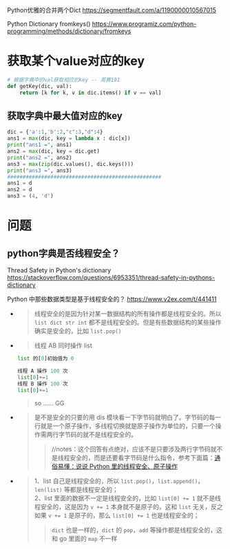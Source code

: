 
Python优雅的合并两个Dict https://segmentfault.com/a/1190000010567015

Python Dictionary fromkeys() https://www.programiz.com/python-programming/methods/dictionary/fromkeys

# 获取某个value对应的key

```py
# 根据字典中的val获取相应的key -- 周赛191
def getKey(dic, val):
    return [k for k, v in dic.items() if v == val]
```

## 获取字典中最大值对应的key

```py
dic = {'a':1,'b':2,"c":3,"d":4}
ans1 = max(dic, key = lambda x : dic[x])
print("ans1 =", ans1)
ans2 = max(dic, key = dic.get)
print("ans2 =", ans2)
ans3 = max(zip(dic.values(), dic.keys()))
print("ans3 =", ans3)
##################################################
ans1 = d
ans2 = d
ans3 = (4, 'd')
```

# 问题

## python字典是否线程安全？

Thread Safety in Python's dictionary https://stackoverflow.com/questions/6953351/thread-safety-in-pythons-dictionary

Python 中那些数据类型是基于线程安全的？ https://www.v2ex.com/t/441411
- > 线程安全的是因为针对某一数据结构的所有操作都是线程安全的。所以 `list dict str int` 都不是线程安全的。但是有些数据结构的某些操作确实是安全的，比如 `list.pop()`
- > 线程 AB 同时操作 list
  ```py
  list 的[0]初始值为 0

  线程 A 操作 100 次
  list[0]+=1
  线程 B 操作 100 次
  list[0]+=1
  ```
  > so …… GG
- > 是不是安全的只要的用 dis 模块看一下字节码就明白了。字节码的每一行就是一个原子操作，多线程切换就是原子操作为单位的，只要一个操作需两行字节码的就不是线程安全的。
  >> //notes：这个回答有点绝对，应该不是只要涉及两行字节码就不是线程安全的，而是还要看字节码是什么指令，参考下面篇：[通俗易懂：说说 Python 里的线程安全、原子操作](https://segmentfault.com/a/1190000022644337)
- > 1、list 自己是线程安全的，所以 `list.pop()`，`list.append()`，`len(list)` 等都是线程安全的； <br> 2、list 里面的数据不一定是线程安全的，比如 `list[0] += 1` 就不是线程安全的，这是因为 `v += 1` 本身就不是原子的，这和 `list` 无关，反之如果 `v += 1` 是原子的，那么 `list[0] += 1` 也是线程安全的；
  >> `dict` 也是一样的，`dict` 的 `pop`，`add` 等操作都是线程安全的，这和 go 里面的 `map` 不一样
